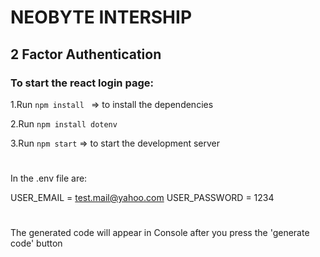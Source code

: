 # NEOBYTE INTERSHIP

## 2 Factor Authentication

### To start the react login page:


1.Run
```npm install ```
=> to install the dependencies

2.Run
```npm install dotenv```

3.Run 
```npm start```
 => to start the development server

#


In the .env file are:

USER_EMAIL = test.mail@yahoo.com
USER_PASSWORD = 1234

#

The generated code will appear in Console after you press the 'generate code' button